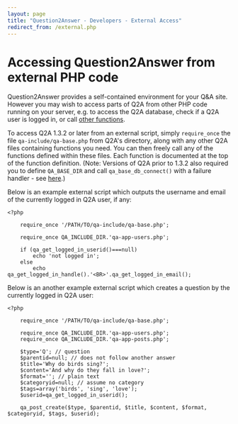 ```yaml
---
layout: page
title: "Question2Answer - Developers - External Access"
redirect_from: /external.php
---
```


# Accessing Question2Answer from external PHP code

Question2Answer provides a self-contained environment for your Q&A site. However you may wish to access parts of Q2A from other PHP code running on your server, e.g. to access the Q2A database, check if a Q2A user is logged in, or call [other functions](/code/functions/).

To access Q2A 1.3.2 or later from an external script, simply `require_once` the file `qa-include/qa-base.php` from Q2A's directory, along with any other Q2A files containing functions you need. You can then freely call any of the functions defined within these files. Each function is documented at the top of the function definition. (Note: Versions of Q2A prior to 1.3.2 also required you to define `QA_BASE_DIR` and call `qa_base_db_connect()` with a failure handler - see [here](http://www.question2answer.org/qa/4583/login-system-outside-q%26a-directory#a4608).)

Below is an example external script which outputs the username and email of the currently logged in Q2A user, if any:

    <?php

    	require_once '/PATH/TO/qa-include/qa-base.php';

    	require_once QA_INCLUDE_DIR.'qa-app-users.php';

    	if (qa_get_logged_in_userid()===null)
    		echo 'not logged in';
    	else
    		echo qa_get_logged_in_handle().'<BR>'.qa_get_logged_in_email();

Below is an another example external script which creates a question by the currently logged in Q2A user:

    <?php

    	require_once '/PATH/TO/qa-include/qa-base.php';

    	require_once QA_INCLUDE_DIR.'qa-app-users.php';
    	require_once QA_INCLUDE_DIR.'qa-app-posts.php';

    	$type='Q'; // question
    	$parentid=null; // does not follow another answer
    	$title='Why do birds sing?';
    	$content='And why do they fall in love?';
    	$format=''; // plain text
    	$categoryid=null; // assume no category
    	$tags=array('birds', 'sing', 'love');
    	$userid=qa_get_logged_in_userid();

    	qa_post_create($type, $parentid, $title, $content, $format, $categoryid, $tags, $userid);
